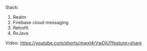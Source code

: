 Stack:
1) Realm
2) Firebase cloud messaging
3) Retrofit
4) RxJava

Video:
https://youtube.com/shorts/mwxl4rVwDjU?feature=share
